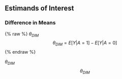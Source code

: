 ## Estimands of Interest

### Difference in Means

{% raw %}
$\theta_{DIM}$
$$\theta_{DIM} = E[Y \vert A = 1] - E[Y \vert A = 0]$$
{% endraw %}

$\theta_{DIM}$
$$\theta_{DIM}$$
